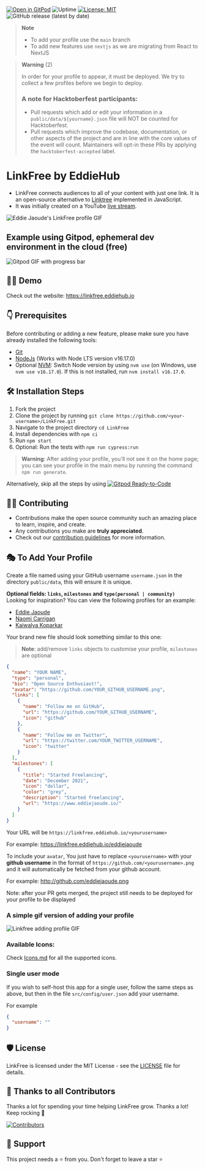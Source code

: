 [![Open in GitPod](https://img.shields.io/badge/Gitpod-Ready--to--Code-blue?logo=gitpod)](https://gitpod.io/#https://github.com/EddieHubCommunity/LinkFree)  ![Uptime](https://img.shields.io/endpoint?url=https%3A%2F%2Fraw.githubusercontent.com%2FEddieHubCommunity%2Fmonitoring%2Fmaster%2Fapi%2Flink-free%2Fuptime.json) [![License: MIT](https://img.shields.io/badge/License-MIT-yellow.svg)](https://opensource.org/licenses/MIT) ![GitHub release (latest by date)](https://img.shields.io/github/v/release/EddieHubCommunity/LinkFree?style=for-the-badge)


> **Note**
>
> - To add your profile use the `main` branch
> - To add new features use `nextjs` as we are migrating from React to NextJS

> **Warning** (2)
>
> In order for your profile to appear, it must be deployed. We try to collect a few profiles before we begin to deploy.
>
> ### A note for Hacktoberfest participants:
> 
> - Pull requests which add or edit your information in a `public/data/${yourname}.json` file will NOT be counted for Hacktoberfest.
> - Pull requests which improve the codebase, documentation, or other aspects of the project and are in line with the core values of the event will count. Maintainers will opt-in these PRs by applying the `hacktoberfest-accepted` label.

# LinkFree by EddieHub

- LinkFree connects audiences to all of your content with just one link. It is an open-source alternative to [Linktree](https://linktr.ee/) implemented in JavaScript.
- It was initially created on a YouTube [live stream](https://www.youtube.com/watch?v=Jorl_vcp-Ew).

![Eddie Jaoude's LinkFree profile GIF](https://user-images.githubusercontent.com/106697681/176986263-b8c278f1-41a8-4b85-80e6-be46e9cc9a00.gif)

## Example using Gitpod, ephemeral dev environment in the cloud (free)

![Gitpod GIF with progress bar](https://user-images.githubusercontent.com/46727048/146048451-ed4ff31a-c178-4713-a9e0-95118be742dc.gif)

## 👨‍💻 Demo

Check out the website: https://linkfree.eddiehub.io

## 👇 Prerequisites

Before contributing or adding a new feature, please make sure you have already installed the following tools:

- [Git](https://git-scm.com/downloads)
- [NodeJs](https://nodejs.org/en/download/) (Works with Node LTS version v16.17.0)
- Optional [NVM](https://github.com/nvm-sh/nvm): Switch Node version by using `nvm use` (on Windows, use `nvm use v16.17.0`). If this is not installed, run `nvm install v16.17.0`.

## 🛠️ Installation Steps

1. Fork the project
2. Clone the project by running `git clone https://github.com/<your-username>/LinkFree.git`
3. Navigate to the project directory `cd LinkFree`
4. Install dependencies with `npm ci`
5. Run `npm start`
6. Optional: Run the tests with `npm run cypress:run`

> **Warning**: After adding your profile, you'll not see it on the home page; you can see your profile in the main menu by running the command `npm run generate`.

Alternatively, skip all the steps by using [![Gitpod Ready-to-Code](https://img.shields.io/badge/Gitpod-Ready--to--Code-blue?logo=gitpod)](https://gitpod.io/#https://github.com/EddieHubCommunity/LinkFree/)

## 👨‍💻 Contributing

- Contributions make the open source community such an amazing place to learn, inspire, and create.
- Any contributions you make are **truly appreciated**.
- Check out our [contribution guidelines](./docs/contributing/CONTRIBUTING.md) for more information.

## 🎭 To Add Your Profile

Create a file named using your GitHub username `username.json` in the directory `public/data`, this will ensure it is unique.

**Optional fields: `links`, `milestones` and `type(personal | community)`**\
Looking for inspiration? You can view the following profiles for an example:

- [Eddie Jaoude](https://github.com/EddieHubCommunity/LinkFree/blob/main/public/data/eddiejaoude.json)
- [Naomi Carrigan](https://github.com/EddieHubCommunity/LinkFree/blob/main/public/data/nhcarrigan.json)
- [Kaiwalya Koparkar](https://github.com/EddieHubCommunity/LinkFree/blob/main/public/data/kaiwalyakoparkar.json)

Your brand new file should look something similar to this one:
> **Note**: add/remove `links` objects to customise your profile, `milestones` are optional

```json
{
  "name": "YOUR NAME",
  "type": "personal",
  "bio": "Open Source Enthusiast!",
  "avatar": "https://github.com/YOUR_GITHUB_USERNAME.png",
  "links": [
    {
      "name": "Follow me on GitHub",
      "url": "https://github.com/YOUR_GITHUB_USERNAME",
      "icon": "github"
    },
    {
      "name": "Follow me on Twitter",
      "url": "https://twitter.com/YOUR_TWITTER_USERNAME",
      "icon": "twitter"
    }
  ],
  "milestones": [
    {
      "title": "Started Freelancing",
      "date": "December 2021",
      "icon": "dollar",
      "color": "grey",
      "description": "Started freelancing",
      "url": "https://www.eddiejaoude.io/"
    }
  ]
}
```

Your URL will be `https://linkfree.eddiehub.io/<yourusername>`

For example: <https://linkfree.eddiehub.io/eddiejaoude>

To include your `avatar`, You just have to replace `<yourusername>` with your **github username** in the format of `https://github.com/<yourusername>.png` and it will automatically be fetched from your github account.

For example: <http://github.com/eddiejaoude.png>

Note: after your PR gets merged, the project still needs to be deployed for your profile to be displayed

### A simple gif version of adding your profile

![Linkfree adding profile GIF](https://user-images.githubusercontent.com/51878265/165113896-35d34c1d-c95e-4bb4-b658-df1afb9ab658.gif)

### Available Icons:

Check [Icons.md](/icons.md) for all the supported icons.

### Single user mode

If you wish to self-host this app for a single user, follow the same steps as above, but then in the file `src/config/user.json` add your username.

For example

```json
{
  "username": ""
}
```

## 🛡️ License

LinkFree is licensed under the MIT License - see the [LICENSE](LICENSE) file for details.

## 💪 Thanks to all Contributors

Thanks a lot for spending your time helping LinkFree grow. Thanks a lot! Keep rocking 🍻

[![Contributors](https://contrib.rocks/image?repo=EddieHubCommunity/LinkFree)](https://github.com/EddieHubCommunity/LinkFree/graphs/contributors)

## 🙏 Support

This project needs a ⭐️ from you. Don't forget to leave a star ⭐️
